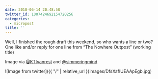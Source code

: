 ```yaml
---
date: 2018-06-14 20:48:58
twitter_id: 1007424692154720256
categories:
  - micropost
title: ''
---
```


Well, I finished the rough draft this weekend, so who wants a line or two? One like and/or reply for one line from “The Nowhere Outpost” (working title)

Image via [@KTIvanrest](https://twitter.com/KTIvanrest) and [@simmeringmind](https://twitter.com/simmeringmind)

![Image from twitter]({{ "/" | relative_url  }}images/DfsXafIUEAApEgb.jpg)
